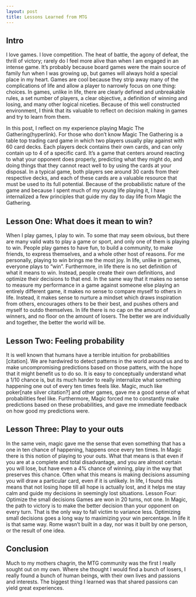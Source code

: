 ```yaml
---
layout: post
title: Lessons Learned from MTG
---
```


## Intro
I love games. I love competition. The heat of battle, the agony of defeat, the thrill of victory; rarely do I feel more alive than when I am engaged in an intense game. It’s probably because board games were the main source of family fun when I was growing up, but games will always hold a special place in my heart. Games are cool because they strip away many of the complications of life and allow a player to narrowly focus on one thing: choices. In games, unlike in life, there are clearly defined and unbreakable rules, a set number of players, a clear objective, a definition of winning and losing, and many other logical niceties. Because of this well constructed environment, I think that its valuable to reflect on decision making in games and try to learn from them.

In this post, I reflect on my experience playing Magic The Gathering(hyperlink). For those who don’t know Magic The Gathering is a table top trading card game in which two players usually play against with 60 card decks. Each players deck contains their own cards, and can only contain up to 4 of a specific card. It’s a game that centers around reacting to what your opponent does properly, predicting what they might do, and doing things that they cannot react well to by using the cards at your disposal. In a typical game, both players see around 30 cards from their respective decks, and each of these cards are a valuable resource that must be used to its full potential. Because of the probabilistic nature of the game and because I spent much of my young life playing it, I have internalized a few principles that guide my day to day life from Magic the Gathering.

## Lesson One: What does it mean to win?
When I play games, I play to win. To some that may seem obvious, but there are many valid wats to play a game or sport, and only one of them is playing to win. People play games to have fun, to build a community, to make friends, to express themselves, and a whole other host of reasons. For me personally, playing to win brings me the most joy.
	In life, unlike in games, everyone plays to “win”. Furthermore, in life there is no set definition of what it means to win. Instead, people create their own definitions, and optimize their decisions to that end. In the same way that it makes no sense to measure my performance in a game against someone else playing an entirely different game, it makes no sense to compare myself to others in life. Instead, it makes sense to nurture a mindset which draws inspiration from others, encourages others to be their best, and pushes others and myself to outdo themselves. In life there is no cap on the amount of winners, and no floor on the amount of losers. The better we are individually and together, the better the world will be.

## Lesson Two: Feeling probability
It is well known that humans have a terrible intuition for probabilities [citation]. We are hardwired to detect patterns in the world around us and to make uncompromising predictions based on those patters, with the hope that it might benefit us to do so. It is easy to conceptually understand what a 1/10 chance is, but its much harder to really internalize what something happening one out of every ten times feels like. Magic, much like poker[nate silver citation?] and other games, gave me a good sense of what probabilities feel like. Furthermore, Magic forced me to constantly make predictions based on these probabilities, and gave me immediate feedback on how good my predictions were.

## Lesson Three: Play to your outs
In the same vein, magic gave me the sense that even something that has a one in ten chance of happening, happens once every ten times. In Magic there is this notion of playing to your outs. What that means is that even if you are at a complete and total disadvantage, and you are almost certain you will lose, but have even a 4% chance of winning, play in the way that preserves this chance. Often what this means is making decisions assuming you will draw a particular card, even if it is unlikely. In life, I found this means that not losing hope till all hope is actually lost, and it helps me stay calm and guide my decisions in seemingly lost situations.
Lesson Four: Optimize the small decisions
Games are won in 20 turns, not one. In Magic, the path to victory is to make the better decision than your opponent on every turn. That is the only way to fall victim to variance less. Optimizing small decisions goes a long way to maximizing your win percentage. In life it is that same way. Rome wasn’t built in a day, nor was it built by one person, or the result of one idea.

## Conclusion
Much to my mothers chagrin, the MTG community was the first I really sought out on my own. Where she thought I would find a bunch of losers, I really found a bunch of human beings, with their own lives and passions and interests. The biggest thing I learned was that shared passions can yield great experiences.

